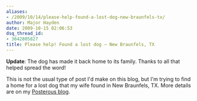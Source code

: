 ```yaml
---
aliases:
- /2009/10/14/please-help-found-a-lost-dog-new-braunfels-tx/
author: Major Hayden
date: 2009-10-15 02:06:53
dsq_thread_id:
- 3642805827
title: Please help! Found a lost dog – New Braunfels, TX
---
```


**Update**: The dog has made it back home to its family. Thanks to all that helped spread the word!

This is not the usual type of post I'd make on this blog, but I'm trying to find a home for a lost dog that my wife found in New Braunfels, TX. More details are on my [Posterous blog][1].

 [1]: http://majorhayden.com/help-us-find-the-owner-of-this-lost-dog